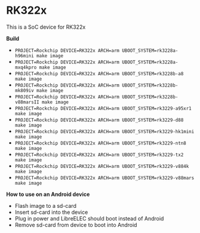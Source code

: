 # RK322x

This is a SoC device for RK322x

**Build**

* `PROJECT=Rockchip DEVICE=RK322x ARCH=arm UBOOT_SYSTEM=rk3228a-h96mini make image`
* `PROJECT=Rockchip DEVICE=RK322x ARCH=arm UBOOT_SYSTEM=rk3228a-mxq4kpro make image`
* `PROJECT=Rockchip DEVICE=RK322x ARCH=arm UBOOT_SYSTEM=rk3228b-a8 make image`
* `PROJECT=Rockchip DEVICE=RK322x ARCH=arm UBOOT_SYSTEM=rk3228b-mk809iv make image`
* `PROJECT=Rockchip DEVICE=RK322x ARCH=arm UBOOT_SYSTEM=rk3228b-v88marsII make image`
* `PROJECT=Rockchip DEVICE=RK322x ARCH=arm UBOOT_SYSTEM=rk3229-a95xr1 make image`
* `PROJECT=Rockchip DEVICE=RK322x ARCH=arm UBOOT_SYSTEM=rk3229-d88 make image`
* `PROJECT=Rockchip DEVICE=RK322x ARCH=arm UBOOT_SYSTEM=rk3229-hk1mini make image`
* `PROJECT=Rockchip DEVICE=RK322x ARCH=arm UBOOT_SYSTEM=rk3229-ntn8 make image`
* `PROJECT=Rockchip DEVICE=RK322x ARCH=arm UBOOT_SYSTEM=rk3229-tx2 make image`
* `PROJECT=Rockchip DEVICE=RK322x ARCH=arm UBOOT_SYSTEM=rk3229-v884k make image`
* `PROJECT=Rockchip DEVICE=RK322x ARCH=arm UBOOT_SYSTEM=rk3229-v88mars make image`

**How to use on an Android device**
- Flash image to a sd-card
- Insert sd-card into the device
- Plug in power and LibreELEC should boot instead of Android
- Remove sd-card from device to boot into Android
